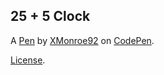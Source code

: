 25 + 5 Clock
------------


A [Pen](https://codepen.io/xmonroe92/pen/qBXQGqz) by [XMonroe92](https://codepen.io/xmonroe92) on [CodePen](https://codepen.io).

[License](https://codepen.io/xmonroe92/pen/qBXQGqz/license).